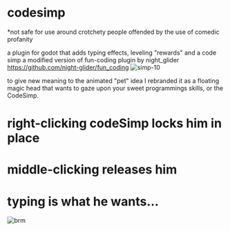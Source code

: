 # codesimp
*not safe for use around crotchety people offended by the use of comedic profanity

a plugin for godot that adds typing effects, leveling "rewards" and a code simp
a modified version of fun-coding plugin by night_glider 
https://github.com/night-glider/fun_coding
![simp-10](https://user-images.githubusercontent.com/13801315/152530633-28853f73-c88d-48f2-836f-de7790e73a46.png)

to give new meaning to the animated "pet" idea
I rebranded it as a floating magic head that wants to gaze upon your sweet programmings skills, or the CodeSimp.
# right-clicking codeSimp locks him in place
# middle-clicking releases him
# typing is what he wants...
![brm](https://user-images.githubusercontent.com/13801315/152969383-af20b8df-9d00-4296-bbb5-012de8371530.png)
